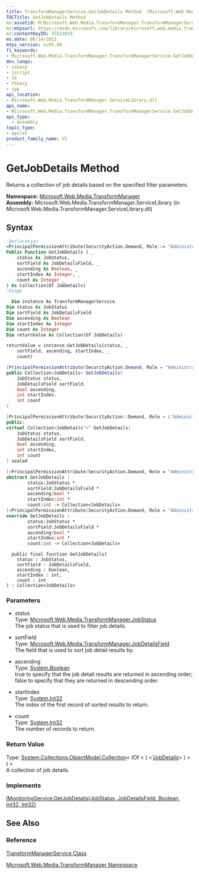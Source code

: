 ```yaml
---
title: TransformManagerService.GetJobDetails Method  (Microsoft.Web.Media.TransformManager)
TOCTitle: GetJobDetails Method
ms:assetid: M:Microsoft.Web.Media.TransformManager.TransformManagerService.GetJobDetails(Microsoft.Web.Media.TransformManager.JobStatus,Microsoft.Web.Media.TransformManager.JobDetailsField,System.Boolean,System.Int32,System.Int32)
ms:mtpsurl: https://msdn.microsoft.com/library/microsoft.web.media.transformmanager.transformmanagerservice.getjobdetails(v=VS.90)
ms:contentKeyID: 35521029
ms.date: 06/14/2012
mtps_version: v=VS.90
f1_keywords:
- Microsoft.Web.Media.TransformManager.TransformManagerService.GetJobDetails
dev_langs:
- csharp
- jscript
- vb
- FSharp
- cpp
api_location:
- Microsoft.Web.Media.TransformManager.ServiceLibrary.dll
api_name:
- Microsoft.Web.Media.TransformManager.TransformManagerService.GetJobDetails
api_type:
  - Assembly
topic_type:
- apiref
product_family_name: VS
---
```


# GetJobDetails Method

Returns a collection of job details based on the specified filter parameters.

**Namespace:**  [Microsoft.Web.Media.TransformManager](microsoft-web-media-transformmanager-namespace.md)  
**Assembly:**  Microsoft.Web.Media.TransformManager.ServiceLibrary (in Microsoft.Web.Media.TransformManager.ServiceLibrary.dll)

## Syntax

```vb
'Declaration
<PrincipalPermissionAttribute(SecurityAction.Demand, Role := "Administrators")> _
Public Function GetJobDetails ( _
    status As JobStatus, _
    sortField As JobDetailsField, _
    ascending As Boolean, _
    startIndex As Integer, _
    count As Integer _
) As Collection(Of JobDetails)
'Usage

  Dim instance As TransformManagerService
Dim status As JobStatus
Dim sortField As JobDetailsField
Dim ascending As Boolean
Dim startIndex As Integer
Dim count As Integer
Dim returnValue As Collection(Of JobDetails)

returnValue = instance.GetJobDetails(status, _
    sortField, ascending, startIndex, _
    count)
```

```csharp
[PrincipalPermissionAttribute(SecurityAction.Demand, Role = "Administrators")]
public Collection<JobDetails> GetJobDetails(
    JobStatus status,
    JobDetailsField sortField,
    bool ascending,
    int startIndex,
    int count
)
```

```cpp
[PrincipalPermissionAttribute(SecurityAction::Demand, Role = L"Administrators")]
public:
virtual Collection<JobDetails^>^ GetJobDetails(
    JobStatus status,
    JobDetailsField sortField,
    bool ascending,
    int startIndex,
    int count
) sealed
```

``` fsharp
[<PrincipalPermissionAttribute(SecurityAction.Demand, Role = "Administrators")>]
abstract GetJobDetails :
        status:JobStatus *
        sortField:JobDetailsField *
        ascending:bool *
        startIndex:int *
        count:int -> Collection<JobDetails>
[<PrincipalPermissionAttribute(SecurityAction.Demand, Role = "Administrators")>]
override GetJobDetails :
        status:JobStatus *
        sortField:JobDetailsField *
        ascending:bool *
        startIndex:int *
        count:int -> Collection<JobDetails>
```

```jscript
  public final function GetJobDetails(
    status : JobStatus,
    sortField : JobDetailsField,
    ascending : boolean,
    startIndex : int,
    count : int
) : Collection<JobDetails>
```

### Parameters

  - status  
    Type: [Microsoft.Web.Media.TransformManager.JobStatus](jobstatus-enumeration-microsoft-web-media-transformmanager.md)  
    The job status that is used to filter job details.  

<!-- end list -->

  - sortField  
    Type: [Microsoft.Web.Media.TransformManager.JobDetailsField](jobdetailsfield-enumeration-microsoft-web-media-transformmanager.md)  
    The field that is used to sort job detail results by.  

<!-- end list -->

  - ascending  
    Type: [System.Boolean](https://msdn.microsoft.com/library/a28wyd50)  
    true to specify that the job detail results are returned in ascending order; false to specify that they are returned in descending order.  

<!-- end list -->

  - startIndex  
    Type: [System.Int32](https://msdn.microsoft.com/library/td2s409d)  
    The index of the first record of sorted results to return.  

<!-- end list -->

  - count  
    Type: [System.Int32](https://msdn.microsoft.com/library/td2s409d)  
    The number of records to return.  

### Return Value

Type: [System.Collections.ObjectModel.Collection](https://msdn.microsoft.com/library/ms132397)\< (Of \< ( \<'[JobDetails](jobdetails-class-microsoft-web-media-transformmanager.md)\> ) \> ) \>  
A collection of job details.  

### Implements

[IMonitoringService.GetJobDetails(JobStatus, JobDetailsField, Boolean, Int32, Int32)](imonitoringservice-getjobdetails-method-microsoft-web-media-transformmanager.md)  

## See Also

### Reference

[TransformManagerService Class](transformmanagerservice-class-microsoft-web-media-transformmanager.md)

[Microsoft.Web.Media.TransformManager Namespace](microsoft-web-media-transformmanager-namespace.md)
